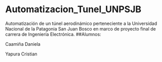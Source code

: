 # Automatizacion_Tunel_UNPSJB

Automatización de un túnel aerodinámico perteneciente a la Universidad Nacional de la Patagonia San Juan Bosco en marco de proyecto final de carrera de Ingeniería Electrónica.
##Alumnos:

Caamiña Daniela

Yapura Cristian
